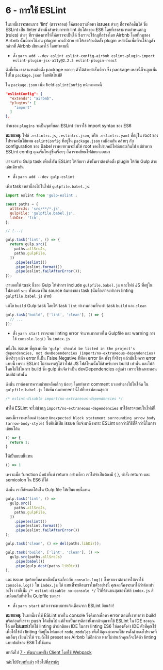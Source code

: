# 6 - การใช้ ESLint

ในบทนี้เราจะสอนการ 'lint' (ตรวจสอบ) โค้ดของเราเพื่อหา issues ต่างๆ ที่อาจเกิดขึ้นได้ ซึ่ง ESLint เป็น linter ตัวหนึ่งสำหรับการทำ lint กับโค้ดของ ES6 โดยที่เราสามารถกำหนดกฎ (rules) ต่างๆ ที่เราต้องการให้โค้ดเราจะเป็นได้ ซึ่งเราจะใช้กฎที่สร้างโดย Airbnb โดยที่กฎของ Airbnb นั้นมีการใช้งาน plugin บางตัวด้วย ทำให้เราต้องติดตั้ง plugin เหล่านั่นเพื่อที่จะใช้กฎดังกล่าวที่ Airbnb เขียนเอาไว้ โดยทำตามนี้

- สั่ง `yarn add --dev eslint eslint-config-airbnb eslint-plugin-import eslint-plugin-jsx-a11y@2.2.3 eslint-plugin-react`

ดังที่เห็น เราสามารถติดตั้ง package หลายๆ ตัวได้ด้วยคำสั่งเดียว ซึ่ง package เหล่านี้ก็จะถูกเพิ่มไปใน `package.json` โดยอัตโนมัติ

ใน `package.json` เพิ่ม field `eslintConfig` หน้าตาตามนี้

```json
"eslintConfig": {
  "extends": "airbnb",
  "plugins": [
    "import"
  ]
},
```

ส่วนของ `plugins` จะเป็นจุดที่บอก ESLint ว่าเราใช้ import syntax ของ ES6

**หมายเหตุ**: ไฟล์ `.eslintrc.js`, `.eslintrc.json`, หรือ `.eslintrc.yaml` ที่อยู่ใน root ของโปรเจคนั้นใช้แทน `eslintConfig` ที่อยู่ใน `package.json` เหมือนกัน คล้ายๆ กับ configuration ของ Babel เราพยายามจะไม่ให้ root ของโปรเจคมีไฟล์เยอะเกินไป แต่ถ้าหาก ESLint config คุณเริ่มใหญ่ขึ้นเรื่อยๆ ก็ควรจะเขียนไฟล์แยกออกมา

เราจะสร้าง Gulp task เพื่อสั่งรัน ESLint ให้กับเรา ดังนั้นเราต้องติดตั้ง plugin ให้กับ Gulp ด้วยเช่นเดียวกัน

- สั่ง `yarn add --dev gulp-eslint`

เพิ่ม task เหล่านี้ลงไปในไฟล์ `gulpfile.babel.js`:

```javascript
import eslint from 'gulp-eslint';

const paths = {
  allSrcJs: 'src/**/*.js',
  gulpFile: 'gulpfile.babel.js',
  libDir: 'lib',
};

// [...]

gulp.task('lint', () => {
  return gulp.src([
    paths.allSrcJs,
    paths.gulpFile,
  ])
    .pipe(eslint())
    .pipe(eslint.format())
    .pipe(eslint.failAfterError());
});
```

เราบอกให้ task นี้ของ Gulp ให้ทำการ include `gulpfile.babel.js` และไฟล์ JS ที่อยู่ในโฟลเดอร์ `src` ทั้งหมด เป็น source ต้นทางของ task (นั่นคือเราจะทำการ linting `gulpfile.babel.js` ด้วย)

แก้ไข `build` Gulp task โดยให้ task `lint` ทำงานก่อนที่จะทำ task `build` และ `clean`

```javascript
gulp.task('build', ['lint', 'clean'], () => {
  // ...
});
```

- สั่ง `yarn start` เราจะพบ linting error จำนวนมากภายใน Gulpfile และ warning การใช้ `console.log()` ใน `index.js`

หนึ่งใน issue ที่คุณพบคือ `'gulp' should be listed in the project's dependencies, not devDependencies (import/no-extraneous-dependencies)` ซึ่งจริงๆ แล้ว error นี้เป็น False Negative ที่ฟ้อง error ผิด ทั้งๆ ที่จริงๆ แล้วมันไม่ควร error แบบนี้ เพราะ ESLint ไม่สามารถรู้ได้ว่าไฟล์ JS ไฟล์ไหนนั้นใช้สำหรับการ build เท่านั้น และไฟล์ไหนไม่ใช้ในการ build ซึ่ง gulp นั้นจัดว่าเป็น devDependencies อยู่แล้ว เพราะใช้เฉพาะตอน build เท่านั้น

ดังนั้น เราต้องการความช่วยเหลือเล็กๆ น้อยๆ โดยทำการ comment บางอย่างลงไปในโค้ด ใน `gulpfile.babel.js` ให้เพิ่ม comment นี้ไปที่บรรทัดบนสุดว่า

```javascript
/* eslint-disable import/no-extraneous-dependencies */
```

ทำให้ ESLint จะไม่นำกฎ `import/no-extraneous-dependencies` มาใช้ตรวจสอบในไฟล์นี้

ตอนนี้เราจะเหลือแค่ issue `Unexpected block statement surrounding arrow body (arrow-body-style)` ซึ่งอันนี้เป็น issue ที่แจ้งมาดี เพราะ ESLint บอกว่ามีวิธีที่ดีกว่านี้ในการเขียนโค้ด

```javascript
() => {
  return 1;
}
```

ให้เป็นแบบนี้แทน

```javascript
() => 1
```

เพราะเมื่อ function มีหน้าที่แค่ return อย่างเดียว เราไม่จำเป็นต้องมี { }, คำสั่ง return และ semicolon ใน ES6 ก็ได้

ดังนั้น เราก็อัพเดตโค้ดใน Gulp file ให้เป็นแบบนี้แทน

```javascript
gulp.task('lint', () =>
  gulp.src([
    paths.allSrcJs,
    paths.gulpFile,
  ])
    .pipe(eslint())
    .pipe(eslint.format())
    .pipe(eslint.failAfterError())
);

gulp.task('clean', () => del(paths.libDir));

gulp.task('build', ['lint', 'clean'], () =>
  gulp.src(paths.allSrcJs)
    .pipe(babel())
    .pipe(gulp.dest(paths.libDir))
);
```

และ issue สุดท้ายที่หลงเหลือนั้นจะเกี่ยวกับ `console.log()` ซึ่งหากเราต้องการให้เราใช้ `console.log()` ใน `index.js` ได้ แทนที่จะเตือนเราในตัวอย่างนี้ คุณคงก็คงจะเดาได้ว่าต้องทำอะไร เราก็เพิ่ม `/* eslint-disable no-console */` ไว้ที่ด้านบนสุดของไฟล์ `index.js` สิ เหมือนกับที่ทำใน Gulpfile ของเรา

- สั่ง `yarn start` แล้วเราจะพบการแจ้งเตือนจาก ESLint อีกแล้ว!

**หมายเหตุ**: ในบทนี้เราใช้ ESLint ภายใน console ซึ่งดีมากเพื่อหา error ตอนที่เราทำการ build หรือก่อนที่เราจะ push โค้ดขึ้นไป แต่ก็จะเป็นการดีกว่านี้มากถ้าคุณจะใช้ ESLint ใน IDE ของคุณได้ แต่**ไม่แนะนำ**ให้ใช้ linting ตัวปกติของ IDE ในการ linting ES6 ให้ลองตั้งค่า IDE ตัวที่คุณใช้ เพื่อให้ใช้ตัว linting ที่อยู่ในโฟลเดอร์ `node_modules` เพื่อให้คุณสามารถใช้การตั้งค่าของโปรเจคที่คนอื่นๆ เขียนไว้ให้ รวมถึงใช้ preset ของ Airbnb ได้อีกด้วย หากไม่ทำแล้วคุณก็จะได้ตัว linting แบบปกติของ ES6 ไปใช้แทน

บทถัดไป [7 - พัฒนาแอพฝั่ง Client โดยใช้ Webpack](/tutorial/7-client-webpack)

กลับไปยัง[บทที่แล้ว](/tutorial/5-es6-modules-syntax) หรือไปที่[สารบัญ](https://github.com/MicroBenz/js-stack-from-scratch#table-of-contents)

